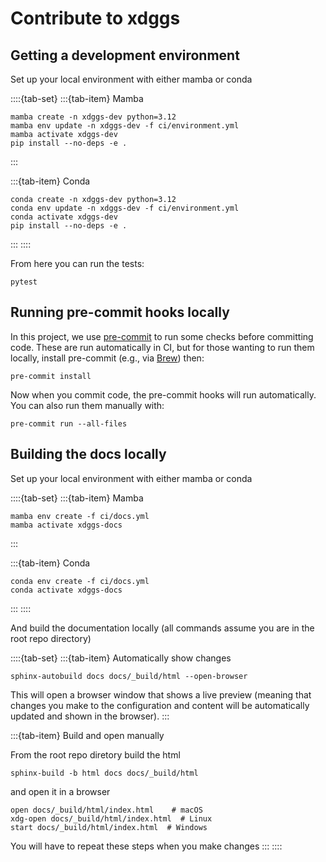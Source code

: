 # Contribute to xdggs

## Getting a development environment

Set up your local environment with either mamba or conda

::::{tab-set}
:::{tab-item} Mamba

```shell
mamba create -n xdggs-dev python=3.12
mamba env update -n xdggs-dev -f ci/environment.yml
mamba activate xdggs-dev
pip install --no-deps -e .
```

:::

:::{tab-item} Conda

```shell
conda create -n xdggs-dev python=3.12
conda env update -n xdggs-dev -f ci/environment.yml
conda activate xdggs-dev
pip install --no-deps -e .
```

:::
::::

From here you can run the tests:

```shell
pytest
```

## Running pre-commit hooks locally
In this project, we use [pre-commit](https://pre-commit.com/) to run some checks before committing code. These are run automatically in CI, but for those wanting to run them locally, install pre-commit (e.g., via [Brew](https://formulae.brew.sh/formula/pre-commit)) then:

```shell
pre-commit install
```

Now when you commit code, the pre-commit hooks will run automatically. You can also run them manually with:

```shell
pre-commit run --all-files
```


## Building the docs locally

Set up your local environment with either mamba or conda

::::{tab-set}
:::{tab-item} Mamba

```shell
mamba env create -f ci/docs.yml
mamba activate xdggs-docs
```

:::

:::{tab-item} Conda

```shell
conda env create -f ci/docs.yml
conda activate xdggs-docs
```

:::
::::

And build the documentation locally (all commands assume you are in the root repo directory)

::::{tab-set}
:::{tab-item} Automatically show changes

```
sphinx-autobuild docs docs/_build/html --open-browser
```

This will open a browser window that shows a live preview (meaning that changes you make to the configuration and content will be automatically updated and shown in the browser).
:::

:::{tab-item} Build and open manually

From the root repo diretory build the html

```shell
sphinx-build -b html docs docs/_build/html
```

and open it in a browser

```
open docs/_build/html/index.html    # macOS
xdg-open docs/_build/html/index.html  # Linux
start docs/_build/html/index.html  # Windows
```

You will have to repeat these steps when you make changes
:::
::::
